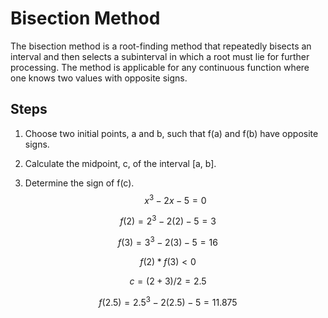 # Bisection Method

The bisection method is a root-finding method that repeatedly bisects an interval and then selects a subinterval in which a root must lie for further processing. The method is applicable for any continuous function where one knows two values with opposite signs.

## Steps

1. Choose two initial points, a and b, such that f(a) and f(b) have opposite signs.

2. Calculate the midpoint, c, of the interval [a, b].

3. Determine the sign of f(c).
$$x^{3} - 2x - 5 = 0$$

$$f(2) = 2^{3} - 2(2) - 5 = 3$$

$$f(3) = 3^{3} - 2(3) - 5 = 16$$

$$f(2) * f(3) < 0$$

$$c = (2 + 3) / 2 = 2.5$$

$$f(2.5) = 2.5^{3} - 2(2.5) - 5 = 11.875$$
